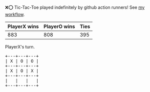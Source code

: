 :x::o: Tic-Tac-Toe played indefinitely by github action runners! See [my workflow](.github/workflows/play.yaml).

|PlayerX wins|PlayerO wins|Ties|
|-|-|-|
|883|808|395|

PlayerX's turn.

<pre>
+---+---+---+
| X | O | O |
+---+---+---+
| X | O | X |
+---+---+---+
|   |   |   |
+---+---+---+
</pre>